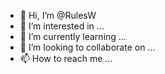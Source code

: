 - 👋 Hi, I’m @RulesW
- 👀 I’m interested in ...
- 🌱 I’m currently learning ...
- 💞️ I’m looking to collaborate on ...
- 📫 How to reach me ...

<!---
RulesW/RulesW is a ✨ special ✨ repository because its `README.md` (this file) appears on your GitHub profile.
You can click the Preview link to take a look at your changes.
--->
